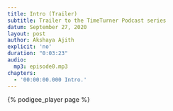 ```yaml
---
title: Intro (Trailer)
subtitle: Trailer to the TimeTurner Podcast series
datum: September 27, 2020
layout: post
author: Akshaya Ajith
explicit: 'no'
duration: "0:03:23"
audio:
  mp3: episode0.mp3
chapters:
  - '00:00:00.000 Intro.'
---
```


<!--- 
The filesize block above can be deleted, if your audio files are hosted within the episodes directory.
It is only necessary for hosting remotely.
-->

{% podigee_player page %}


